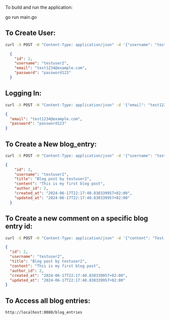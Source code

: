 To build and run the application:

go run main.go

## To Create User:

```bash
curl -X POST -H "Content-Type: application/json" -d '{"username": "testuser2", "email": "test1234@example.com", "password": "password123"}' http://localhost:8080/users
```

```JSON
  {
    "id": 2,
    "username": "testuser2",
    "email": "test1234@example.com",
    "password": "password123"
  }
```
## Logging In:
```bash
curl -X POST -H "Content-Type: application/json" -d '{"email": "test1234@example.com", "password": "password123"}' http://localhost:8080/login
```
```JSON
{
  "email": "test1234@example.com",
  "password": "password123"
}
```
## To Create a New blog_entry:

```bash
curl -X POST -H "Content-Type: application/json" -d '{"username": "testuser2", "title": "Blog post by testuser2", "content": "This is my first blog post", "author_id": 2}' http://localhost:8080/blog_entries
```
```JSON
{
    "id": 2,
    "username": "testuser2",
    "title": "Blog post by testuser2",
    "content": "This is my first blog post",
    "author_id": 2,
    "created_at": "2024-06-17T22:17:40.830339957+02:00",
    "updated_at": "2024-06-17T22:17:40.830339957+02:00"
  }
```
## To Create a new comment on a specific blog entry id:
```bash
curl -X POST -H "Content-Type: application/json" -d '{"content": "Test comment", "username": "testuser2", "author_id": 2, "blog_id":2 }' http://localhost:8080/blog_entries/2/comments
```
```JSON
{
  "id": 2,
  "username": "testuser2",
  "title": "Blog post by testuser2",
  "content": "This is my first blog post",
  "author_id": 2,
  "created_at": "2024-06-17T22:17:40.830339957+02:00",
  "updated_at": "2024-06-17T22:17:40.830339957+02:00"
}
```
## To Access all blog entries:
```http
http://localhost:8080/blog_entries
```


